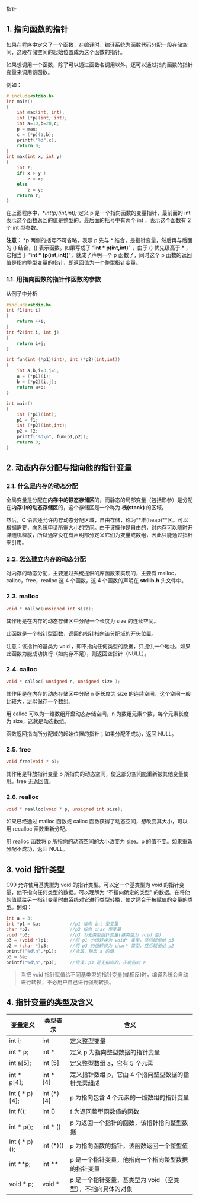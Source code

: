 指针

## 1. 指向函数的指针

如果在程序中定义了一个函数，在编译时，编译系统为函数代码分配一段存储空间，这段存储空间的起始位置成为这个函数的指针。

如果想调用一个函数，除了可以通过函数名调用以外，还可以通过指向函数的指针变量来调用该函数。

例如：

```c
# include<stdio.h>
int main()
{
    int max(int, int);
    int (*p)(int, int);
    int a=10,b=20,c;
    p = max;
    c = (*p)(a,b);
    printf("%d",c);
    return 0;
}
int max(int x, int y)
{
    int z;
    if( x > y )
        z = x;
    else
        z = y;
    return z;
}
```

在上面程序中，**int(*p)(int,int);** 定义 p 是一个指向函数的变量指针，最前面的 int 表示这个函数返回的值是整型的。最后面的括号中有两个 int ，表示这个函数有 2 个 int 型参数。

**注意：** *p 两侧的括号不可省略，表示 p 先与 * 结合，是指针变量，然后再与后面的 () 结合，() 表示函数。如果写成了 “**int * p(int,int)**” ，由于 () 优先级高于 * ，它相当于 “**int * (p(int,int))**”，就成了声明一个 p 函数了，同时这个 p 函数的返回值是指向整型变量的指针，即返回值为一个整型指针变量。

### 1.1. 用指向函数的指针作函数的参数

从例子中分析

```c
#include<stdio.h>
int f1(int i)
{
	return ++i; 
}
int f2(int i, int j)
{
    return i+j;
}

int fun(int (*p1)(int), int (*p2)(int,int)) 
{
    int a,b,i=3,j=5;
    a = (*p1)(i);
    b = (*p2)(i,j);
    return a+b;
}

int main()
{
    int (*p1)(int);
    p1 = f1;
    int (*p2)(int,int);
    p2 = f2;
    printf("%d\n", fun(p1,p2));
    return 0;
}
```



## 2. 动态内存分配与指向他的指针变量

### 2.1. 什么是内存的动态分配

全局变量是分配在**内存中的静态存储区**的，而静态的局部变量（包括形参）是分配在**内存中的动态存储区**的，这个存储区是一个称为 **栈(stack)** 的区域。

然后，C 语言还允许内存动态分配区域，自由存储，称为**堆(heap)**区。可以根据需要，向系统申请所需大小的空间。由于该操作是自由的，对内存可以随时开辟随机释放，所以通常没在有声明部分定义它们为变量或数组，因此只能通过指针来引用。

### 2.2. 怎么建立内存的动态分配

对内存的动态分配，主要通过系统提供的库函数来实现的，主要有 malloc，calloc，free，realloc 这 4 个函数，这 4 个函数的声明在 **stdlib.h** 头文件中。

### 2.3. malloc

```c
void * malloc(unsigned int size);
```

其作用是在内存的动态存储区中分配一个长度为 size 的连续空间。

此函数是一个指针型函数，返回的指针指向该分配域的开头位置。

注意：该指针的基类为 void ，即不指向任何类型的数据，只提供一个地址。如果此函数为能成功执行（如内存不足），则返回空指针（NULL）。



### 2.4. calloc

```c
void * calloc( unsigned n, unsigned size );
```

其作用是在内存的动态存储区中分配 n 哥长度为 size 的连续空间，这个空间一般比较大，足以保存一个数组。

用 calloc 可以为一维数组开盘动态存储空间，n 为数组元素个数，每个元素长度为 size，这就是动态数组。

函数返回指向所分配域的起始位置的指针；如果分配不成功，返回 NULL。



### 2.5. free

```c
void free(void * p);
```

其作用是释放指针变量 p 所指向的动态空间，使这部分空间能重新被其他变量使用。free 无返回值。



### 2.6. realloc

```c
void * realloc(void * p, unsigned int size);
```

如果已经通过 malloc 函数或 calloc 函数获得了动态空间，想改变其大小，可以用 recalloc 函数重新分配。

用 realloc 函数将 p 所指向的动态空间的大小改变为 size。p 的值不变。如果重新分配不成功，返回 NULL。



## 3. void 指针类型

C99 允许使用基类型为 void 的指针类型。可以定一个基类型为 void 的指针变量，他不指向任何类型的数据。可以理解为 “不指向确定的类型” 的数据。在将他的值赋给另一指针变量时由系统对它进行类型转换，使之适合于被赋值的变量的类型。例如：

```c
int a = 3;
int *p1 = &a; 			//p1 指向 int 型变量
char *p2; 				//p2 指向 char 型变量
void *p3; 				//p3 为无类型指针变量(基类型为 void 型)
p3 = (void *)p1; 		//将 p1 的值转换为 void* 类型，然后赋值给 p3
p2 = (char *)p3; 		//将 p3 的值转换为 char* 类型，然后赋值给 p2
printf("%d\n",*p1); 	//合法，输出 a 的值
p3 = &a;
printf("%d\n",*p3); 	//错误，p3 是无指向的，不能指向 a
```

> 当把 void 指针赋值给不同基类型的指针变量(或相反)时，编译系统会自动进行转换，不必用户自己进行强制转换。

## 4. 指针变量的类型及含义

| 变量定义       | 类型表示    | 含义                                                         |
| -------------- | ----------- | ------------------------------------------------------------ |
| int i;         | int         | 定义整型变量                                                 |
| int * p;       | int *       | 定义 p 为指向整型数据的指针变量                              |
| int a[5];      | int [5]     | 定义整型数组 a，它有 5 个元素                                |
| int * p[4];    | int  * [4]  | 定义指针数组 p，它由 4 个指向整型数据的指针元素组成          |
| int ( * p)[4]; | int (*) [4] | p 为指向包含 4 个元素的一维数组的指针变量                    |
| int f();       | int ()      | f 为返回整型函数值的函数                                     |
| int * p();     | int * ()    | p 为返回一个指针的函数，该指针指向整型数据                   |
| Int ( * p)();  | int (*)()   | p 为指向函数的指针，该函数返回一个整型值                     |
| int **p;       | int **      | p 是一个指针变量，他指向一个指向整型数据的指针变量           |
| void * p;      | void *      | p 是一个指针变量，基类型为 void （空类型），不指向具体的对象 |

